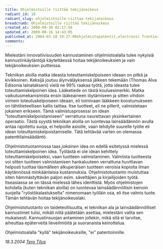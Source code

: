 ```yaml
---
title: Ohjelmistoille riittää tekijänoikeus
radiant_id: 18
radiant_slug: ohjelmistoille-riittaa-tekijanoikeus
breadcrumb: Ohjelmistoille riittää tekijänoikeus
created_at: 2008-09-30 02:17:56
updated_at: 2009-08-16 14:43:05
published_at: 2004-03-18 19:27:00ohjelmistopatentit,electronic frontier
comments:
---
```

<p>Mielestäni innovatiivisuuden kannustaminen ohjelmistoalalla tulee
nykyisiä kannustinkäytäntöjä käytettäessä hoitaa tekijänoikeuksien ja
vain tekijänoikeuksien puitteissa.</p>

<p>Tekniikan aloilla matka ideasta toteuttamiskelpoiseen ideaan on
pitkä ja kivikkoinen.  Keksijä joutuu älynväläyksensä jälkeen tekemään
(Thomas Alva Edisonia lainatakseni) vielä ne 99% raakaa työtä, jotta
ideasta tulee toteuttamiskelpoinen idea.  Lääketiede on tästä
kouluesimerkki.  Matka vaikutusmekanismista ensin lääkeaineen
löytämiseen ja sitten vihdoin viimein toteutuskelpoiseen ideaan, eli
toimivaan lääkkeen koostumukseen on tähtitieteellisen kallis taittaa.
Itse tuotteet, eli ne pillerit, valmistetaan jokainen erikseen.  Tämä
valmistusprosessi on idean &quot;toteuttamiskelpoistamiseen&quot;
verrattuna naurettavan yksinkertainen operaatio.  Tästä syystä
tekniikan aloilla on luontevaa lainsäädännön avulla antaa rajoitettu
suoja, ei helpoille asioille, vaan tehdylle suurelle työlle eli idean
toteuttamiskelpoistamiselle.  Tätä tehtävää varten on olemassa
patenttilainsäädäntö.</p>

<p>Ohjelmistotuotannossa taas <em>jokainen</em> idea on edellä
esitetyssä mielessä toteuttamiskelpoinen idea.  Työlästä ei ole idean
kehittely toteuttamiskelpoiseksi, vaan tuotteen valmistaminen.
Valmiista tuotteesta voi sitten tuotteen valmistamisen hankaluuteen
verrattuna huvittavan helposti tuottaa täsmälleen alkuperäisen
tuotteen veroisia kopioita ilman käytännössä minkäänlaisia
kustannuksia.  Ohjelmistotuotanto muistuttaa siten hämmästyttävän
paljon esim. säveltäjien ja kirjailijoiden työtä.  Itseasiassa se on
tässä mielessä lähes identtistä.  Myös ohjelmistojen kohdalla (kuten
tekniikan aloilla) on luontevaa lainsäädännöllisin keinoin suojella
&quot;ryöstökalastukselta&quot; nimenomaan työläin osa, eli itse
valmis tuote.  Tämän tehtävän hoitaa tekijänoikeuslaki.</p>

<p>Ohjelmistotuotanto on taideteollisuutta, ei tekniikan ala ja
lainsäädännölliset kannustimet tulisi, mikäli niitä päätetään asettaa,
mielestäni valita sen mukaisesti.  Kannustinsuojan antaminen jollekin,
mikä sitä ei tarvitse, aiheuttaa epäterveitä lieveilmiöitä ja
suoranaista keinottelua.</p>

<p>Ohjelmistoalalla &quot;kyllä&quot; tekijänoikeuksille, &quot;ei&quot; patentoinnille.</p>

<address>
18.3.2004 <a href="&#x6d;&#x61;&#x69;&#x6c;&#x74;&#x6f;&#x3a;terotil&64;jyu.fi">Tero Tilus</a>
</address>